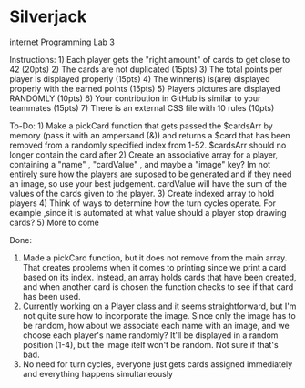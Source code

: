 # Silverjack
internet Programming Lab 3
 
 Instructions:
    1) Each player gets the "right amount" of cards to get close to 42 (20pts)
    2) The cards are not duplicated (15pts)
    3) The total points per player is displayed properly (15pts)
    4) The winner(s) is(are) displayed properly with the earned points (15pts)
    5) Players pictures are displayed RANDOMLY (10pts)
    6) Your contribution in GitHub is similar to your teammates (15pts)
    7) There is an external CSS file with 10 rules (10pts)
      
  To-Do:
    1) Make a pickCard function that gets passed the $cardsArr by memory (pass it with an ampersand (&))
            and returns a $card that has been removed from a randomly specified index from 1-52. $cardsArr
            should no longer contain the card after
    2) Create an associative array for a player, containing a "name" , "cardValue" , and maybe a "image" key?
            Im not entirely sure how the players are suposed to be generated and if they need an image, so use
            your best judgement. cardValue will have the sum of the values of the cards given to the player.
    3) Create indexed array to hold players
    4) Think of ways to determine how the turn cycles operate. For example ,since it is automated at what value should a 
            player stop drawing cards?
    5) More to come
    
  Done:
  1)  Made a pickCard function, but it does not remove from the main array. That creates problems when it comes to printing since
      we print a card based on its index. Instead, an array holds cards that have been created, and when another card is chosen
      the function checks to see if that card has been used.
  2)  Currently working on a Player class and it seems straightforward, but I'm not quite sure how to incorporate the image. Since
      only the image has to be random, how about we associate each name with an image, and we choose each player's name randomly?
      It'll be displayed in a random position (1-4), but the image itelf won't be random. Not sure if that's bad.
  4) No need for turn cycles, everyone just gets cards assigned immediately and everything happens simultaneously
    
     
